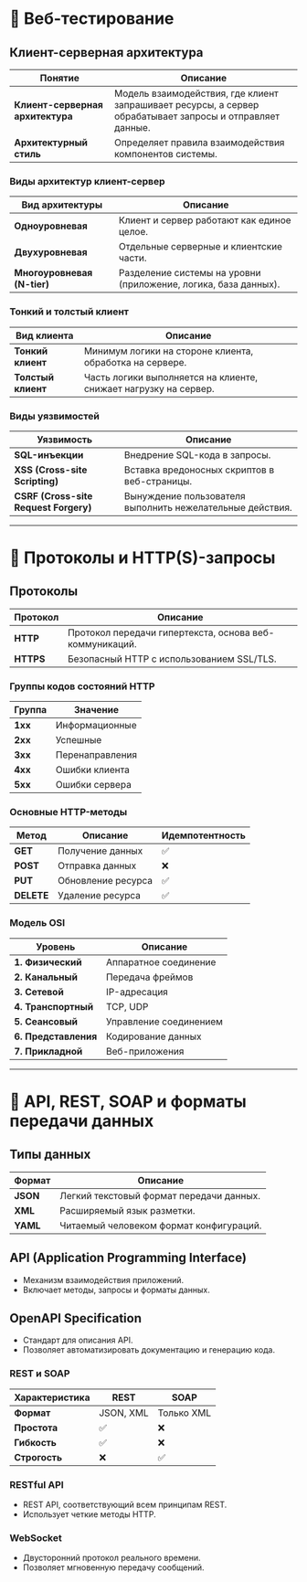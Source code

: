 
# 📌 Веб-тестирование

## Клиент-серверная архитектура

| Понятие | Описание |
|---------|---------|
| **Клиент-серверная архитектура** | Модель взаимодействия, где клиент запрашивает ресурсы, а сервер обрабатывает запросы и отправляет данные. |
| **Архитектурный стиль** | Определяет правила взаимодействия компонентов системы. |

### Виды архитектур клиент-сервер

| Вид архитектуры | Описание |
|----------------|---------|
| **Одноуровневая** | Клиент и сервер работают как единое целое. |
| **Двухуровневая** | Отдельные серверные и клиентские части. |
| **Многоуровневая (N-tier)** | Разделение системы на уровни (приложение, логика, база данных). |

### Тонкий и толстый клиент

| Вид клиента | Описание |
|------------|---------|
| **Тонкий клиент** | Минимум логики на стороне клиента, обработка на сервере. |
| **Толстый клиент** | Часть логики выполняется на клиенте, снижает нагрузку на сервер. |

### Виды уязвимостей

| Уязвимость | Описание |
|------------|---------|
| **SQL-инъекции** | Внедрение SQL-кода в запросы. |
| **XSS (Cross-site Scripting)** | Вставка вредоносных скриптов в веб-страницы. |
| **CSRF (Cross-site Request Forgery)** | Вынуждение пользователя выполнить нежелательные действия. |

---

# 🔗 Протоколы и HTTP(S)-запросы

## Протоколы

| Протокол | Описание |
|----------|---------|
| **HTTP** | Протокол передачи гипертекста, основа веб-коммуникаций. |
| **HTTPS** | Безопасный HTTP с использованием SSL/TLS. |

### Группы кодов состояний HTTP

| Группа | Значение |
|--------|---------|
| **1xx** | Информационные |
| **2xx** | Успешные |
| **3xx** | Перенаправления |
| **4xx** | Ошибки клиента |
| **5xx** | Ошибки сервера |

### Основные HTTP-методы

| Метод | Описание | Идемпотентность |
|--------|---------|---------------|
| **GET** | Получение данных | ✅ |
| **POST** | Отправка данных | ❌ |
| **PUT** | Обновление ресурса | ✅ |
| **DELETE** | Удаление ресурса | ✅ |

### Модель OSI

| Уровень | Описание |
|---------|---------|
| **1. Физический** | Аппаратное соединение |
| **2. Канальный** | Передача фреймов |
| **3. Сетевой** | IP-адресация |
| **4. Транспортный** | TCP, UDP |
| **5. Сеансовый** | Управление соединением |
| **6. Представления** | Кодирование данных |
| **7. Прикладной** | Веб-приложения |

---

# 📡 API, REST, SOAP и форматы передачи данных

## Типы данных

| Формат | Описание |
|--------|---------|
| **JSON** | Легкий текстовый формат передачи данных. |
| **XML** | Расширяемый язык разметки. |
| **YAML** | Читаемый человеком формат конфигураций. |

## API (Application Programming Interface)

- Механизм взаимодействия приложений.
- Включает методы, запросы и форматы данных.

## OpenAPI Specification

- Стандарт для описания API.
- Позволяет автоматизировать документацию и генерацию кода.

### REST и SOAP

| Характеристика | REST | SOAP |
|---------------|------|------|
| **Формат** | JSON, XML | Только XML |
| **Простота** | ✅ | ❌ |
| **Гибкость** | ✅ | ❌ |
| **Строгость** | ❌ | ✅ |

### RESTful API

- REST API, соответствующий всем принципам REST.
- Использует четкие методы HTTP.

### WebSocket

- Двусторонний протокол реального времени.
- Позволяет мгновенную передачу сообщений.

```
